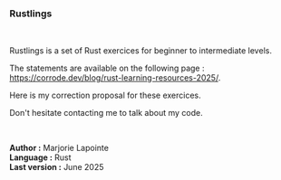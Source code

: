 ### Rustlings   

<br />

Rustlings is a set of Rust exercices for beginner to intermediate levels.   

The statements are available on the following page : https://corrode.dev/blog/rust-learning-resources-2025/.

Here is my correction proposal for these exercices.

Don't hesitate contacting me to talk about my code.   

<br />

**Author :** Marjorie Lapointe  
**Language :** Rust   
**Last version :** June 2025

